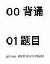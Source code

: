 # 00 背诵



# 01 题目

<img src="https://cvp.oss-cn-shanghai.aliyuncs.com/picgo/202401262020649.png" alt="image-20240126202055298" style="zoom:50%;" />